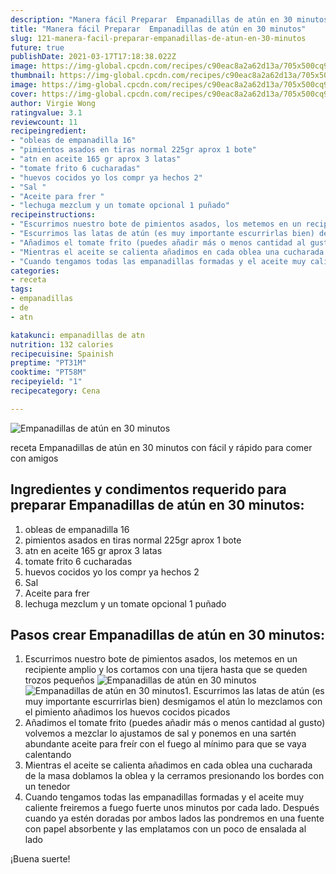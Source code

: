 ```yaml
---
description: "Manera fácil Preparar  Empanadillas de atún en 30 minutos"
title: "Manera fácil Preparar  Empanadillas de atún en 30 minutos"
slug: 121-manera-facil-preparar-empanadillas-de-atun-en-30-minutos
future: true
publishDate: 2021-03-17T17:18:38.022Z
image: https://img-global.cpcdn.com/recipes/c90eac8a2a62d13a/705x500cq90/empanadillas-de-atun-en-30-minutos-foto-principal.jpg
thumbnail: https://img-global.cpcdn.com/recipes/c90eac8a2a62d13a/705x500cq90/empanadillas-de-atun-en-30-minutos-foto-principal.jpg
image: https://img-global.cpcdn.com/recipes/c90eac8a2a62d13a/705x500cq90/empanadillas-de-atun-en-30-minutos-foto-principal.jpg
cover: https://img-global.cpcdn.com/recipes/c90eac8a2a62d13a/705x500cq90/empanadillas-de-atun-en-30-minutos-foto-principal.jpg
author: Virgie Wong
ratingvalue: 3.1
reviewcount: 11
recipeingredient:
- "obleas de empanadilla 16"
- "pimientos asados en tiras normal 225gr aprox 1 bote"
- "atn en aceite 165 gr aprox 3 latas"
- "tomate frito 6 cucharadas"
- "huevos cocidos yo los compr ya hechos 2"
- "Sal "
- "Aceite para frer "
- "lechuga mezclum y un tomate opcional 1 puñado"
recipeinstructions:
- "Escurrimos nuestro bote de pimientos asados, los metemos en un recipiente amplio y los cortamos con una tijera hasta que se queden trozos pequeños"
- "Escurrimos las latas de atún (es muy importante escurrirlas bien) desmigamos el atún lo mezclamos con el pimiento añadimos los huevos cocidos picados"
- "Añadimos el tomate frito (puedes añadir más o menos cantidad al gusto) volvemos a mezclar lo ajustamos de sal y ponemos en una sartén abundante aceite para freír con el fuego al mínimo para que se vaya calentando"
- "Mientras el aceite se calienta añadimos en cada oblea una cucharada de la masa doblamos la oblea y la cerramos presionando los bordes con un tenedor"
- "Cuando tengamos todas las empanadillas formadas y el aceite muy caliente freiremos a fuego fuerte unos minutos por cada lado. Después cuando ya estén doradas por ambos lados las pondremos en una fuente con papel absorbente y las emplatamos con un poco de ensalada al lado"
categories:
- receta
tags:
- empanadillas
- de
- atn

katakunci: empanadillas de atn 
nutrition: 132 calories
recipecuisine: Spainish
preptime: "PT31M"
cooktime: "PT58M"
recipeyield: "1"
recipecategory: Cena

---
```



![Empanadillas de atún en 30 minutos](https://img-global.cpcdn.com/recipes/c90eac8a2a62d13a/705x500cq90/empanadillas-de-atun-en-30-minutos-foto-principal.jpg)

receta Empanadillas de atún en 30 minutos con fácil y rápido para comer con amigos

<!--inarticleads1-->

## Ingredientes y condimentos requerido para preparar Empanadillas de atún en 30 minutos:

1. obleas de empanadilla 16
1. pimientos asados en tiras normal 225gr aprox 1 bote
1. atn en aceite 165 gr aprox 3 latas
1. tomate frito 6 cucharadas
1. huevos cocidos yo los compr ya hechos 2
1. Sal 
1. Aceite para frer 
1. lechuga mezclum y un tomate opcional 1 puñado



<!--inarticleads2-->

## Pasos crear Empanadillas de atún en 30 minutos:

1. Escurrimos nuestro bote de pimientos asados, los metemos en un recipiente amplio y los cortamos con una tijera hasta que se queden trozos pequeños
<img src="https://img-global.cpcdn.com/steps/4779f6b9c16a04cc/160x128cq70/foto-del-paso-1-de-la-receta-empanadillas-de-atun-en-30-minutos.jpg" alt="Empanadillas de atún en 30 minutos"><img src="https://img-global.cpcdn.com/steps/a0f957ef3ac1e915/160x128cq70/foto-del-paso-1-de-la-receta-empanadillas-de-atun-en-30-minutos.jpg" alt="Empanadillas de atún en 30 minutos">1. Escurrimos las latas de atún (es muy importante escurrirlas bien) desmigamos el atún lo mezclamos con el pimiento añadimos los huevos cocidos picados
1. Añadimos el tomate frito (puedes añadir más o menos cantidad al gusto) volvemos a mezclar lo ajustamos de sal y ponemos en una sartén abundante aceite para freír con el fuego al mínimo para que se vaya calentando
1. Mientras el aceite se calienta añadimos en cada oblea una cucharada de la masa doblamos la oblea y la cerramos presionando los bordes con un tenedor
1. Cuando tengamos todas las empanadillas formadas y el aceite muy caliente freiremos a fuego fuerte unos minutos por cada lado. Después cuando ya estén doradas por ambos lados las pondremos en una fuente con papel absorbente y las emplatamos con un poco de ensalada al lado



¡Buena suerte!

